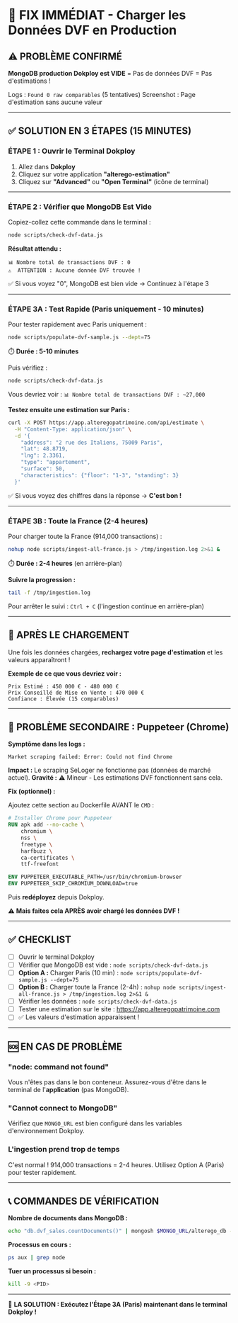 # 🚨 FIX IMMÉDIAT - Charger les Données DVF en Production

## ⚠️ PROBLÈME CONFIRMÉ

**MongoDB production Dokploy est VIDE** = Pas de données DVF = Pas d'estimations !

Logs : `Found 0 raw comparables` (5 tentatives)
Screenshot : Page d'estimation sans aucune valeur

---

## ✅ SOLUTION EN 3 ÉTAPES (15 MINUTES)

### ÉTAPE 1 : Ouvrir le Terminal Dokploy

1. Allez dans **Dokploy**
2. Cliquez sur votre application **"alterego-estimation"**
3. Cliquez sur **"Advanced"** ou **"Open Terminal"** (icône de terminal)

---

### ÉTAPE 2 : Vérifier que MongoDB Est Vide

Copiez-collez cette commande dans le terminal :

```bash
node scripts/check-dvf-data.js
```

**Résultat attendu :**
```
📊 Nombre total de transactions DVF : 0
⚠️  ATTENTION : Aucune donnée DVF trouvée !
```

✅ Si vous voyez "0", MongoDB est bien vide → Continuez à l'étape 3

---

### ÉTAPE 3A : Test Rapide (Paris uniquement - 10 minutes)

Pour tester rapidement avec Paris uniquement :

```bash
node scripts/populate-dvf-sample.js --dept=75
```

⏱️ **Durée : 5-10 minutes**

Puis vérifiez :
```bash
node scripts/check-dvf-data.js
```

Vous devriez voir : `📊 Nombre total de transactions DVF : ~27,000`

**Testez ensuite une estimation sur Paris :**
```bash
curl -X POST https://app.alteregopatrimoine.com/api/estimate \
  -H "Content-Type: application/json" \
  -d '{
    "address": "2 rue des Italiens, 75009 Paris",
    "lat": 48.8719,
    "lng": 2.3361,
    "type": "appartement",
    "surface": 50,
    "characteristics": {"floor": "1-3", "standing": 3}
  }'
```

✅ Si vous voyez des chiffres dans la réponse → **C'est bon !**

---

### ÉTAPE 3B : Toute la France (2-4 heures)

Pour charger toute la France (914,000 transactions) :

```bash
nohup node scripts/ingest-all-france.js > /tmp/ingestion.log 2>&1 &
```

⏱️ **Durée : 2-4 heures** (en arrière-plan)

**Suivre la progression :**
```bash
tail -f /tmp/ingestion.log
```

Pour arrêter le suivi : `Ctrl + C` (l'ingestion continue en arrière-plan)

---

## 🎯 APRÈS LE CHARGEMENT

Une fois les données chargées, **rechargez votre page d'estimation** et les valeurs apparaîtront !

**Exemple de ce que vous devriez voir :**
```
Prix Estimé : 450 000 € - 480 000 €
Prix Conseillé de Mise en Vente : 470 000 €
Confiance : Élevée (15 comparables)
```

---

## 🔧 PROBLÈME SECONDAIRE : Puppeteer (Chrome)

**Symptôme dans les logs :**
```
Market scraping failed: Error: Could not find Chrome
```

**Impact :** Le scraping SeLoger ne fonctionne pas (données de marché actuel).
**Gravité :** ⚠️ Mineur - Les estimations DVF fonctionnent sans cela.

**Fix (optionnel) :**

Ajoutez cette section au Dockerfile AVANT le `CMD` :

```dockerfile
# Installer Chrome pour Puppeteer
RUN apk add --no-cache \
    chromium \
    nss \
    freetype \
    harfbuzz \
    ca-certificates \
    ttf-freefont

ENV PUPPETEER_EXECUTABLE_PATH=/usr/bin/chromium-browser
ENV PUPPETEER_SKIP_CHROMIUM_DOWNLOAD=true
```

Puis **redéployez** depuis Dokploy.

⚠️ **Mais faites cela APRÈS avoir chargé les données DVF !**

---

## ✅ CHECKLIST

- [ ] Ouvrir le terminal Dokploy
- [ ] Vérifier que MongoDB est vide : `node scripts/check-dvf-data.js`
- [ ] **Option A :** Charger Paris (10 min) : `node scripts/populate-dvf-sample.js --dept=75`
- [ ] **Option B :** Charger toute la France (2-4h) : `nohup node scripts/ingest-all-france.js > /tmp/ingestion.log 2>&1 &`
- [ ] Vérifier les données : `node scripts/check-dvf-data.js`
- [ ] Tester une estimation sur le site : https://app.alteregopatrimoine.com
- [ ] ✅ Les valeurs d'estimation apparaissent !

---

## 🆘 EN CAS DE PROBLÈME

### "node: command not found"
Vous n'êtes pas dans le bon conteneur. Assurez-vous d'être dans le terminal de l'**application** (pas MongoDB).

### "Cannot connect to MongoDB"
Vérifiez que `MONGO_URL` est bien configuré dans les variables d'environnement Dokploy.

### L'ingestion prend trop de temps
C'est normal ! 914,000 transactions = 2-4 heures. Utilisez Option A (Paris) pour tester rapidement.

---

## 📞 COMMANDES DE VÉRIFICATION

**Nombre de documents dans MongoDB :**
```bash
echo "db.dvf_sales.countDocuments()" | mongosh $MONGO_URL/alterego_db --quiet
```

**Processus en cours :**
```bash
ps aux | grep node
```

**Tuer un processus si besoin :**
```bash
kill -9 <PID>
```

---

🎯 **LA SOLUTION : Exécutez l'Étape 3A (Paris) maintenant dans le terminal Dokploy !**
